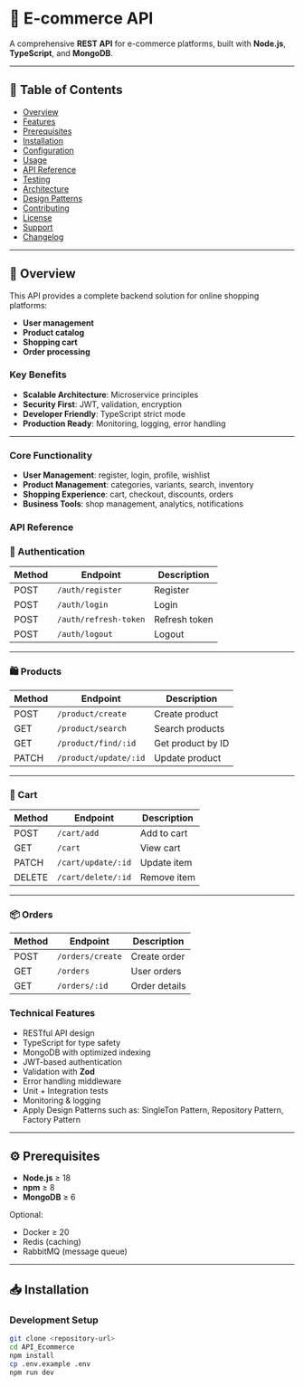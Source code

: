# 🛒 E-commerce API

A comprehensive **REST API** for e-commerce platforms, built with **Node.js**, **TypeScript**, and **MongoDB**.

---

## 📑 Table of Contents

- [Overview](#overview)
- [Features](#features)
- [Prerequisites](#prerequisites)
- [Installation](#installation)
- [Configuration](#configuration)
- [Usage](#usage)
- [API Reference](#api-reference)
- [Testing](#testing)
- [Architecture](#architecture)
- [Design Patterns](#design-patterns)
- [Contributing](#contributing)
- [License](#license)
- [Support](#support)
- [Changelog](#changelog)

---

## 🔎 Overview

This API provides a complete backend solution for online shopping platforms:

- **User management**
- **Product catalog**
- **Shopping cart**
- **Order processing**

### Key Benefits

- **Scalable Architecture**: Microservice principles
- **Security First**: JWT, validation, encryption
- **Developer Friendly**: TypeScript strict mode
- **Production Ready**: Monitoring, logging, error handling

---

### Core Functionality

- **User Management**: register, login, profile, wishlist
- **Product Management**: categories, variants, search, inventory
- **Shopping Experience**: cart, checkout, discounts, orders
- **Business Tools**: shop management, analytics, notifications

### API Reference

### 🔑 Authentication

| Method | Endpoint              | Description   |
| ------ | --------------------- | ------------- |
| POST   | `/auth/register`      | Register      |
| POST   | `/auth/login`         | Login         |
| POST   | `/auth/refresh-token` | Refresh token |
| POST   | `/auth/logout`        | Logout        |

---

### 🛍 Products

| Method | Endpoint              | Description       |
| ------ | --------------------- | ----------------- |
| POST   | `/product/create`     | Create product    |
| GET    | `/product/search`     | Search products   |
| GET    | `/product/find/:id`   | Get product by ID |
| PATCH  | `/product/update/:id` | Update product    |

---

### 🛒 Cart

| Method | Endpoint           | Description |
| ------ | ------------------ | ----------- |
| POST   | `/cart/add`        | Add to cart |
| GET    | `/cart`            | View cart   |
| PATCH  | `/cart/update/:id` | Update item |
| DELETE | `/cart/delete/:id` | Remove item |

---

### 📦 Orders

| Method | Endpoint         | Description   |
| ------ | ---------------- | ------------- |
| POST   | `/orders/create` | Create order  |
| GET    | `/orders`        | User orders   |
| GET    | `/orders/:id`    | Order details |

### Technical Features

- RESTful API design
- TypeScript for type safety
- MongoDB with optimized indexing
- JWT-based authentication
- Validation with **Zod**
- Error handling middleware
- Unit + Integration tests
- Monitoring & logging
- Apply Design Patterns such as: SingleTon Pattern, Repository Pattern, Factory Pattern

---

## ⚙️ Prerequisites

- **Node.js** ≥ 18
- **npm** ≥ 8
- **MongoDB** ≥ 6

Optional:

- Docker ≥ 20
- Redis (caching)
- RabbitMQ (message queue)

---

## 📥 Installation

### Development Setup

```bash
git clone <repository-url>
cd API_Ecommerce
npm install
cp .env.example .env
npm run dev
```
